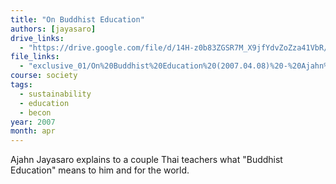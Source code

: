 ```yaml
---
title: "On Buddhist Education"
authors: [jayasaro]
drive_links:
  - "https://drive.google.com/file/d/14H-z0b83ZGSR7M_X9jfYdvZoZza41VbR/view?usp=drivesdk"
file_links:
  - "exclusive_01/On%20Buddhist%20Education%20(2007.04.08)%20-%20Ajahn%20Jayasaro.mp3"
course: society
tags:
  - sustainability
  - education
  - becon
year: 2007
month: apr
---
```


Ajahn Jayasaro explains to a couple Thai teachers what "Buddhist Education" means to him and for the world.

